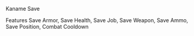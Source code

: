 Kaname Save

Features
Save Armor,
Save Health,
Save Job,
Save Weapon,
Save Ammo,
Save Position,
Combat Cooldown
